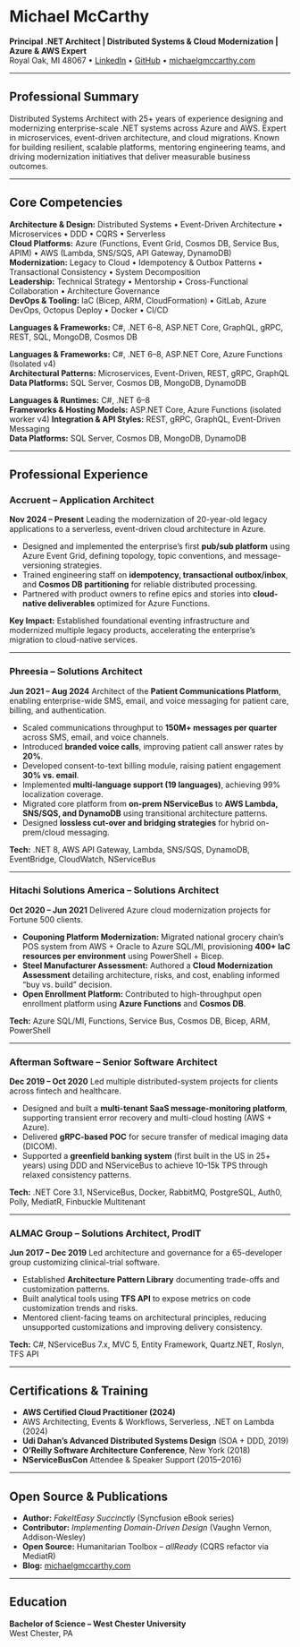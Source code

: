 # Michael McCarthy
**Principal .NET Architect | Distributed Systems & Cloud Modernization | Azure & AWS Expert**  
Royal Oak, MI 48067 • [LinkedIn](#) • [GitHub](#) • [michaelgmccarthy.com](https://www.michaelgmccarthy.com)

---

## Professional Summary
Distributed Systems Architect with 25+ years of experience designing and modernizing enterprise-scale .NET systems across Azure and AWS. Expert in microservices, event-driven architecture, and cloud migrations. Known for building resilient, scalable platforms, mentoring engineering teams, and driving modernization initiatives that deliver measurable business outcomes.

---

## Core Competencies
**Architecture & Design:** Distributed Systems • Event-Driven Architecture • Microservices • DDD • CQRS • Serverless  
**Cloud Platforms:** Azure (Functions, Event Grid, Cosmos DB, Service Bus, APIM) • AWS (Lambda, SNS/SQS, API Gateway, DynamoDB)  
**Modernization:** Legacy to Cloud • Idempotency & Outbox Patterns • Transactional Consistency • System Decomposition  
**Leadership:** Technical Strategy • Mentorship • Cross-Functional Collaboration • Architecture Governance  
**DevOps & Tooling:** IaC (Bicep, ARM, CloudFormation) • GitLab, Azure DevOps, Octopus Deploy • Docker • CI/CD  

**Languages & Frameworks:** C#, .NET 6–8, ASP.NET Core, GraphQL, gRPC, REST, SQL, MongoDB, Cosmos DB

**Languages & Frameworks:** C#, .NET 6–8, ASP.NET Core, Azure Functions (Isolated v4)  
**Architectural Patterns:** Microservices, Event-Driven, REST, gRPC, GraphQL  
**Data Platforms:** SQL Server, Cosmos DB, MongoDB, DynamoDB

**Languages & Runtimes:** C#, .NET 6–8  
**Frameworks & Hosting Models:** ASP.NET Core, Azure Functions (isolated worker v4)
**Integration & API Styles:** REST, gRPC, GraphQL, Event-Driven Messaging  
**Data Platforms:** SQL Server, Cosmos DB, MongoDB, DynamoDB

---

## Professional Experience

### **Accruent – Application Architect**  
**Nov 2024 – Present**
Leading the modernization of 20-year-old legacy applications to a serverless, event-driven cloud architecture in Azure.

- Designed and implemented the enterprise’s first **pub/sub platform** using Azure Event Grid, defining topology, topic conventions, and message-versioning strategies.  
- Trained engineering staff on **idempotency, transactional outbox/inbox**, and **Cosmos DB partitioning** for reliable distributed processing.  
- Partnered with product owners to refine epics and stories into **cloud-native deliverables** optimized for Azure Functions.  

**Key Impact:** Established foundational eventing infrastructure and modernized multiple legacy products, accelerating the enterprise’s migration to cloud-native services.

---

### **Phreesia – Solutions Architect**  
**Jun 2021 – Aug 2024**
Architect of the **Patient Communications Platform**, enabling enterprise-wide SMS, email, and voice messaging for patient care, billing, and authentication.

- Scaled communications throughput to **150M+ messages per quarter** across SMS, email, and voice channels.  
- Introduced **branded voice calls**, improving patient call answer rates by **20%**.  
- Developed consent-to-text billing module, raising patient engagement **30% vs. email**.  
- Implemented **multi-language support (19 languages)**, achieving 99% localization coverage.  
- Migrated core platform from **on-prem NServiceBus** to **AWS Lambda, SNS/SQS, and DynamoDB** using transitional architecture patterns.  
- Designed **lossless cut-over and bridging strategies** for hybrid on-prem/cloud messaging.  

**Tech:** .NET 8, AWS API Gateway, Lambda, SNS/SQS, DynamoDB, EventBridge, CloudWatch, NServiceBus

---

### **Hitachi Solutions America – Solutions Architect**  
**Oct 2020 – Jun 2021**
Delivered Azure cloud modernization projects for Fortune 500 clients.

- **Couponing Platform Modernization:** Migrated national grocery chain’s POS system from AWS + Oracle to Azure SQL/MI, provisioning **400+ IaC resources per environment** using PowerShell + Bicep.  
- **Steel Manufacturer Assessment:** Authored a **Cloud Modernization Assessment** detailing architecture, risks, and cost, enabling informed “buy vs. build” decision.  
- **Open Enrollment Platform:** Contributed to high-throughput open enrollment platform using **Azure Functions** and **Cosmos DB**.  

**Tech:** Azure SQL/MI, Functions, Service Bus, Cosmos DB, Bicep, ARM, PowerShell

---

### **Afterman Software – Senior Software Architect**  
**Dec 2019 – Oct 2020**
Led multiple distributed-system projects for clients across fintech and healthcare.

- Designed and built a **multi-tenant SaaS message-monitoring platform**, supporting transient error recovery and multi-cloud hosting (AWS + Azure).  
- Delivered **gRPC-based POC** for secure transfer of medical imaging data (DICOM).  
- Supported a **greenfield banking system** (first built in the US in 25+ years) using DDD and NServiceBus to achieve 10–15k TPS through relaxed consistency patterns.  

**Tech:** .NET Core 3.1, NServiceBus, Docker, RabbitMQ, PostgreSQL, Auth0, Polly, MediatR, Finbuckle Multitenant

---

### **ALMAC Group – Solutions Architect, ProdIT**  
**Jun 2017 – Dec 2019**
Led architecture and governance for a 65-developer group customizing clinical-trial software.

- Established **Architecture Pattern Library** documenting trade-offs and customization patterns.  
- Built analytical tools using **TFS API** to expose metrics on code customization trends and risks.  
- Mentored client-facing teams on architectural principles, reducing unsupported customizations and improving delivery consistency.  

**Tech:** C#, NServiceBus 7.x, MVC 5, Entity Framework, Quartz.NET, Roslyn, TFS API

---

## Certifications & Training
- **AWS Certified Cloud Practitioner (2024)**  
- AWS Architecting, Events & Workflows, Serverless, .NET on Lambda (2024)  
- **Udi Dahan’s Advanced Distributed Systems Design** (SOA + DDD, 2019)  
- **O’Reilly Software Architecture Conference**, New York (2018)  
- **NServiceBusCon** Attendee & Speaker Support (2015–2016)

---

## Open Source & Publications
- **Author:** *FakeItEasy Succinctly* (Syncfusion eBook series)  
- **Contributor:** *Implementing Domain-Driven Design* (Vaughn Vernon, Addison-Wesley)  
- **Open Source:** Humanitarian Toolbox – *allReady* (CQRS refactor via MediatR)  
- **Blog:** [michaelgmccarthy.com](https://www.michaelgmccarthy.com)

---

## Education
**Bachelor of Science – West Chester University**  
West Chester, PA
